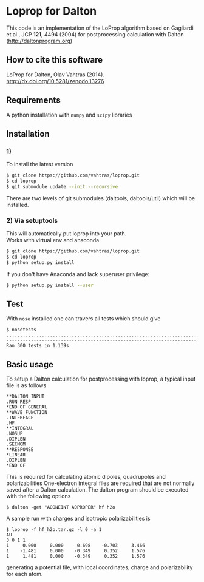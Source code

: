 # Loprop for Dalton


This code is an implementation of the LoProp algorithm based on Gagliardi et al., JCP **121**, 4494 (2004) for postprocessing calculation with Dalton (http://daltonprogram.org)

## How to cite this software

LoProp for Dalton, Olav Vahtras (2014). http://dx.doi.org/10.5281/zenodo.13276

## Requirements

A python installation with `numpy` and `scipy` libraries

## Installation

### 1)

To install the latest version

```bash
$ git clone https://github.com/vahtras/loprop.git
$ cd loprop
$ git submodule update --init --recursive
```

There are two levels of git submodules (daltools, daltools/util) which will be installed.

### 2) Via setuptools

This will automatically put loprop into your path.  
Works with virtual env and anaconda.

```bash
$ git clone https://github.com/vahtras/loprop.git
$ cd loprop
$ python setup.py install
```

If you don't have Anaconda and lack superuser privilege:

```bash
$ python setup.py install --user
```

## Test

With `nose` installed one can travers all tests which should give

```
$ nosetests
............................................................................................................................................................................................................................................................................................................
----------------------------------------------------------------------
Ran 300 tests in 1.139s
```

## Basic usage

To setup a Dalton calculation for postprocessing with loprop, a typical input file is as follows

```
**DALTON INPUT
.RUN RESP
*END OF GENERAL
**WAVE FUNCTION
.INTERFACE
.HF
**INTEGRAL
.NOSUP
.DIPLEN
.SECMOM
**RESPONSE
*LINEAR
.DIPLEN
*END OF
```

This is required for calculating atomic dipoles, quadrupoles and polarizabilities
One-electron integral files are required that are not normally saved after a Dalton calculation. The dalton program should be executed with the following options

```
$ dalton -get "AOONEINT AOPROPER" hf h2o
```

A sample run with charges and isotropic polarizabilities is
```
$ loprop -f hf_h2o.tar.gz -l 0 -a 1
AU
3 0 1 1
1     0.000     0.000     0.698    -0.703     3.466
1    -1.481     0.000    -0.349     0.352     1.576
1     1.481     0.000    -0.349     0.352     1.576
```
generating a potential file, with local coordinates, charge and polarizability for each atom.

